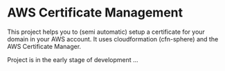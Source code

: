 AWS Certificate Management
==========================

This project helps you to (semi automatic) setup a certificate for your domain in your AWS account.
It uses cloudformation (cfn-sphere) and the AWS Certificate Manager.

Project is in the early stage of development ...


